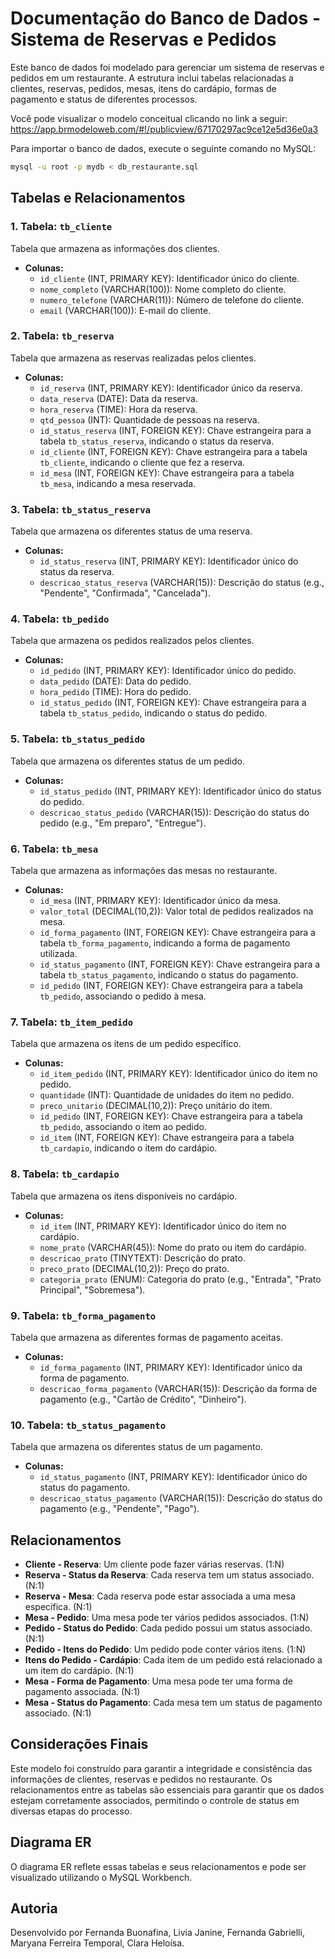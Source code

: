 # Documentação do Banco de Dados - Sistema de Reservas e Pedidos

Este banco de dados foi modelado para gerenciar um sistema de reservas e pedidos em um restaurante. A estrutura inclui tabelas relacionadas a clientes, reservas, pedidos, mesas, itens do cardápio, formas de pagamento e status de diferentes processos.

Você pode visualizar o modelo conceitual clicando no link a seguir: https://app.brmodeloweb.com/#!/publicview/67170297ac9ce12e5d36e0a3

Para importar o banco de dados, execute o seguinte comando no MySQL:
```bash
mysql -u root -p mydb < db_restaurante.sql
```

## Tabelas e Relacionamentos

### 1. **Tabela: `tb_cliente`**
Tabela que armazena as informações dos clientes.

- **Colunas:**
  - `id_cliente` (INT, PRIMARY KEY): Identificador único do cliente.
  - `nome_completo` (VARCHAR(100)): Nome completo do cliente.
  - `numero_telefone` (VARCHAR(11)): Número de telefone do cliente.
  - `email` (VARCHAR(100)): E-mail do cliente.

### 2. **Tabela: `tb_reserva`**
Tabela que armazena as reservas realizadas pelos clientes.

- **Colunas:**
  - `id_reserva` (INT, PRIMARY KEY): Identificador único da reserva.
  - `data_reserva` (DATE): Data da reserva.
  - `hora_reserva` (TIME): Hora da reserva.
  - `qtd_pessoa` (INT): Quantidade de pessoas na reserva.
  - `id_status_reserva` (INT, FOREIGN KEY): Chave estrangeira para a tabela `tb_status_reserva`, indicando o status da reserva.
  - `id_cliente` (INT, FOREIGN KEY): Chave estrangeira para a tabela `tb_cliente`, indicando o cliente que fez a reserva.
  - `id_mesa` (INT, FOREIGN KEY): Chave estrangeira para a tabela `tb_mesa`, indicando a mesa reservada.

### 3. **Tabela: `tb_status_reserva`**
Tabela que armazena os diferentes status de uma reserva.

- **Colunas:**
  - `id_status_reserva` (INT, PRIMARY KEY): Identificador único do status da reserva.
  - `descricao_status_reserva` (VARCHAR(15)): Descrição do status (e.g., "Pendente", "Confirmada", "Cancelada").

### 4. **Tabela: `tb_pedido`**
Tabela que armazena os pedidos realizados pelos clientes.

- **Colunas:**
  - `id_pedido` (INT, PRIMARY KEY): Identificador único do pedido.
  - `data_pedido` (DATE): Data do pedido.
  - `hora_pedido` (TIME): Hora do pedido.
  - `id_status_pedido` (INT, FOREIGN KEY): Chave estrangeira para a tabela `tb_status_pedido`, indicando o status do pedido.

### 5. **Tabela: `tb_status_pedido`**
Tabela que armazena os diferentes status de um pedido.

- **Colunas:**
  - `id_status_pedido` (INT, PRIMARY KEY): Identificador único do status do pedido.
  - `descricao_status_pedido` (VARCHAR(15)): Descrição do status do pedido (e.g., "Em preparo", "Entregue").

### 6. **Tabela: `tb_mesa`**
Tabela que armazena as informações das mesas no restaurante.

- **Colunas:**
  - `id_mesa` (INT, PRIMARY KEY): Identificador único da mesa.
  - `valor_total` (DECIMAL(10,2)): Valor total de pedidos realizados na mesa.
  - `id_forma_pagamento` (INT, FOREIGN KEY): Chave estrangeira para a tabela `tb_forma_pagamento`, indicando a forma de pagamento utilizada.
  - `id_status_pagamento` (INT, FOREIGN KEY): Chave estrangeira para a tabela `tb_status_pagamento`, indicando o status do pagamento.
  - `id_pedido` (INT, FOREIGN KEY): Chave estrangeira para a tabela `tb_pedido`, associando o pedido à mesa.

### 7. **Tabela: `tb_item_pedido`**
Tabela que armazena os itens de um pedido específico.

- **Colunas:**
  - `id_item_pedido` (INT, PRIMARY KEY): Identificador único do item no pedido.
  - `quantidade` (INT): Quantidade de unidades do item no pedido.
  - `preco_unitario` (DECIMAL(10,2)): Preço unitário do item.
  - `id_pedido` (INT, FOREIGN KEY): Chave estrangeira para a tabela `tb_pedido`, associando o item ao pedido.
  - `id_item` (INT, FOREIGN KEY): Chave estrangeira para a tabela `tb_cardapio`, indicando o item do cardápio.

### 8. **Tabela: `tb_cardapio`**
Tabela que armazena os itens disponíveis no cardápio.

- **Colunas:**
  - `id_item` (INT, PRIMARY KEY): Identificador único do item no cardápio.
  - `nome_prato` (VARCHAR(45)): Nome do prato ou item do cardápio.
  - `descricao_prato` (TINYTEXT): Descrição do prato.
  - `preco_prato` (DECIMAL(10,2)): Preço do prato.
  - `categoria_prato` (ENUM): Categoria do prato (e.g., "Entrada", "Prato Principal", "Sobremesa").

### 9. **Tabela: `tb_forma_pagamento`**
Tabela que armazena as diferentes formas de pagamento aceitas.

- **Colunas:**
  - `id_forma_pagamento` (INT, PRIMARY KEY): Identificador único da forma de pagamento.
  - `descricao_forma_pagamento` (VARCHAR(15)): Descrição da forma de pagamento (e.g., "Cartão de Crédito", "Dinheiro").

### 10. **Tabela: `tb_status_pagamento`**
Tabela que armazena os diferentes status de um pagamento.

- **Colunas:**
  - `id_status_pagamento` (INT, PRIMARY KEY): Identificador único do status do pagamento.
  - `descricao_status_pagamento` (VARCHAR(15)): Descrição do status do pagamento (e.g., "Pendente", "Pago").

## Relacionamentos

- **Cliente - Reserva**: Um cliente pode fazer várias reservas. (1:N)
- **Reserva - Status da Reserva**: Cada reserva tem um status associado. (N:1)
- **Reserva - Mesa**: Cada reserva pode estar associada a uma mesa específica. (N:1)
- **Mesa - Pedido**: Uma mesa pode ter vários pedidos associados. (1:N)
- **Pedido - Status do Pedido**: Cada pedido possui um status associado. (N:1)
- **Pedido - Itens do Pedido**: Um pedido pode conter vários itens. (1:N)
- **Itens do Pedido - Cardápio**: Cada item de um pedido está relacionado a um item do cardápio. (N:1)
- **Mesa - Forma de Pagamento**: Uma mesa pode ter uma forma de pagamento associada. (N:1)
- **Mesa - Status do Pagamento**: Cada mesa tem um status de pagamento associado. (N:1)

## Considerações Finais

Este modelo foi construído para garantir a integridade e consistência das informações de clientes, reservas e pedidos no restaurante. Os relacionamentos entre as tabelas são essenciais para garantir que os dados estejam corretamente associados, permitindo o controle de status em diversas etapas do processo.

## Diagrama ER

O diagrama ER reflete essas tabelas e seus relacionamentos e pode ser visualizado utilizando o MySQL Workbench.

## Autoria

Desenvolvido por Fernanda Buonafina, Livia Janine, Fernanda Gabrielli, Maryana Ferreira Temporal, Clara Heloísa.
